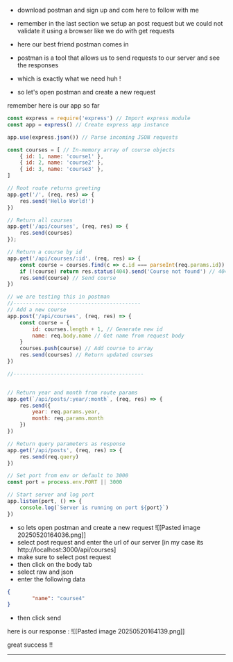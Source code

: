 

- download postman and sign up and com here to follow with me

- remember in the last section we setup an post request but we could not validate it using a browser like we do with get requests 
- here our best friend postman comes in 
- postman is a tool that allows us to send requests to our server and see the responses
- which is exactly what we need huh !
- so let's open postman and create a new request

remember here is our app so far 
```js
const express = require('express') // Import express module
const app = express() // Create express app instance

app.use(express.json()) // Parse incoming JSON requests

const courses = [ // In-memory array of course objects
    { id: 1, name: 'course1' },
    { id: 2, name: 'course2' },
    { id: 3, name: 'course3' },
]

// Root route returns greeting
app.get('/', (req, res) => {
    res.send('Hello World!')
})

// Return all courses
app.get('/api/courses', (req, res) => {
    res.send(courses)
});

// Return a course by id
app.get('/api/courses/:id', (req, res) => {
    const course = courses.find(c => c.id === parseInt(req.params.id)) // Find course by id
    if (!course) return res.status(404).send('Course not found') // 404 if not found
    res.send(course) // Send course
})

// we are testing this in postman
//-----------------------------------------
// Add a new course
app.post('/api/courses', (req, res) => {
    const course = {
        id: courses.length + 1, // Generate new id
        name: req.body.name // Get name from request body
    }
    courses.push(course) // Add course to array
    res.send(courses) // Return updated courses
})

//------------------------------------------


// Return year and month from route params
app.get(`/api/posts/:year/:month`, (req, res) => {
    res.send({
        year: req.params.year,
        month: req.params.month
    })
})

// Return query parameters as response
app.get('/api/posts', (req, res) => {
    res.send(req.query)
})

// Set port from env or default to 3000
const port = process.env.PORT || 3000

// Start server and log port
app.listen(port, () => {
    console.log(`Server is running on port ${port}`)
})

```

- so lets open postman and create a new request
![[Pasted image 20250520164036.png]]
- select post request and enter the url of our server [in my case its http://localhost:3000/api/courses]
- make sure to select post request
- then click on the body tab
- select raw and json
- enter the following data
```json
{
		"name": "course4"
}
```
- then click send

here is our response :
![[Pasted image 20250520164139.png]]

great success !!

---
